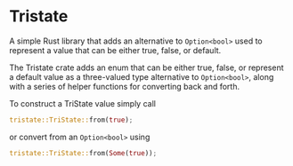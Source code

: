 # Tristate

A simple Rust library that adds an alternative to `Option<bool>` used to represent a value that can be either true, false, or default.

The Tristate crate adds an enum that can be either true, false, or represent a default value as a three-valued type alternative to `Option<bool>`, along with a series of helper functions for converting back and forth.

To construct a TriState value simply call
```rust
tristate::TriState::from(true);
```
or convert from an `Option<bool>` using
```rust
tristate::TriState::from(Some(true));
```